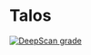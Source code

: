# Talos
[![DeepScan grade](https://deepscan.io/api/teams/10293/projects/13105/branches/214272/badge/grade.svg)](https://deepscan.io/dashboard#view=project&tid=10293&pid=13105&bid=214272)